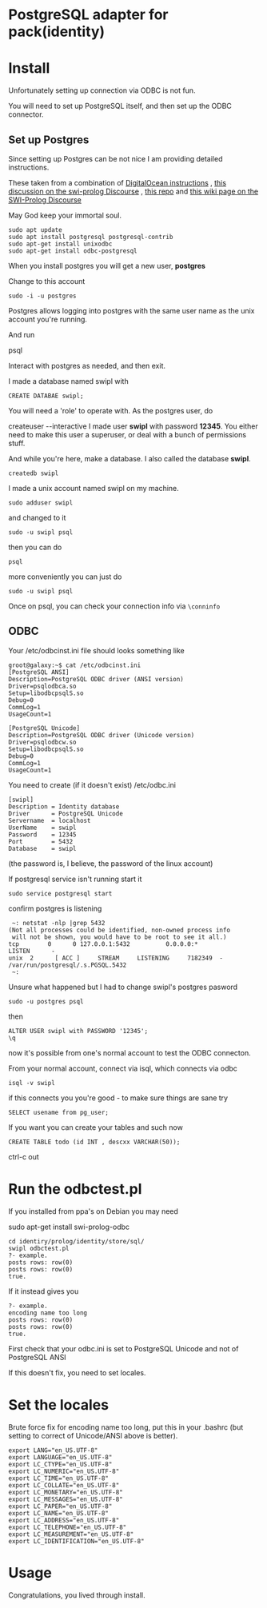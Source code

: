 # PostgreSQL  adapter for pack(identity)

# Install

Unfortunately setting up connection via ODBC is not fun.

You will need to set up PostgreSQL itself, and then set up the ODBC connector.

## Set up Postgres

Since setting up Postgres can be not nice I am providing detailed instructions.

These taken from a combination of [DigitalOcean instructions](https://www.digitalocean.com/community/tutorials/how-to-install-and-use-postgresql-on-ubuntu-18-04) , [this discussion on the swi-prolog Discourse](https://swi-prolog.discourse.group/t/wiki-discussion-swi-prolog-connecting-to-postgresql-via-odbc/2405/4) , [this repo](https://github.com/roblaing/swipl-webapp-howto/tree/master/unit3) and  [this wiki page on the SWI-Prolog Discourse](https://swi-prolog.discourse.group/t/swi-prolog-connecting-to-postgresql-via-odbc/2404)

May God keep your immortal soul.

    sudo apt update
    sudo apt install postgresql postgresql-contrib
    sudo apt-get install unixodbc
    sudo apt-get install odbc-postgresql

When you install postgres you will get a new user, **postgres**

Change to this account

    sudo -i -u postgres


Postgres allows logging into postgres with the same user name as the unix account you're running.


And run

   psql

Interact with postgres as needed, and then exit.

I made a database named swipl with

    CREATE DATABAE swipl;

You will need a 'role' to operate with. As the postgres user, do

createuser --interactive
I made user **swipl** with password **12345**.
You either need to make this user a superuser, or deal with a bunch of permissions stuff.

And while you're here, make a database. I also called the database **swipl**.

    createdb swipl

I made a unix account named swipl on my machine.

	sudo adduser swipl

and changed to it

	sudo -u swipl psql


then you can do 

	psql

more conveniently you can just do 

	sudo -u swipl psql

Once on psql, you can check your connection info via   `\conninfo`

## ODBC

Your  /etc/odbcinst.ini  file should looks something like

```
groot@galaxy:~$ cat /etc/odbcinst.ini
[PostgreSQL ANSI]
Description=PostgreSQL ODBC driver (ANSI version)
Driver=psqlodbca.so
Setup=libodbcpsqlS.so
Debug=0
CommLog=1
UsageCount=1

[PostgreSQL Unicode]
Description=PostgreSQL ODBC driver (Unicode version)
Driver=psqlodbcw.so
Setup=libodbcpsqlS.so
Debug=0
CommLog=1
UsageCount=1
```

You need to create (if it doesn't exist) /etc/odbc.ini

```
[swipl]
Description = Identity database
Driver      = PostgreSQL Unicode
Servername  = localhost
UserName    = swipl
Password    = 12345
Port        = 5432
Database    = swipl
```

(the password is, I believe, the password of the linux account)

If postgresql service isn't running start it

```
sudo service postgresql start
```


confirm postgres is listening

	 ~: netstat -nlp |grep 5432
	(Not all processes could be identified, non-owned process info
	 will not be shown, you would have to be root to see it all.)
	tcp        0      0 127.0.0.1:5432          0.0.0.0:*               LISTEN      -                   
	unix  2      [ ACC ]     STREAM     LISTENING     7182349  -                    /var/run/postgresql/.s.PGSQL.5432
	 ~: 

Unsure what happened but I had to change swipl's postgres pasword

	sudo -u postgres psql

then 

	ALTER USER swipl with PASSWORD '12345';
	\q

now it's possible from one's normal account to test the ODBC connecton.

From your normal account, connect via isql, which connects via odbc

	isql -v swipl

if this connects you you're good - to make sure things are sane try

	SELECT usename from pg_user;

If you want you can create your tables and such now

	CREATE TABLE todo (id INT , descxx VARCHAR(50));

 ctrl-c out

# Run the odbctest.pl

If you installed from ppa's on Debian you may need 

   sudo apt-get install swi-prolog-odbc 

	cd identiry/prolog/identity/store/sql/
	swipl odbctest.pl
	?- example.
	posts rows: row(0)
	posts rows: row(0)
	true.

If it instead gives you

	?- example.
	encoding name too long
	posts rows: row(0)
	posts rows: row(0)
	true.

First check that your odbc.ini is set to PostgreSQL Unicode
and not of PostgreSQL ANSI

If this doesn't fix, you need to set locales. 

# Set the locales

Brute force fix for encoding name too long, put this in your .bashrc
(but setting to correct of Unicode/ANSI above is better).

	export LANG="en_US.UTF-8"
	export LANGUAGE="en_US.UTF-8"
	export LC_CTYPE="en_US.UTF-8"
	export LC_NUMERIC="en_US.UTF-8"
	export LC_TIME="en_US.UTF-8"
	export LC_COLLATE="en_US.UTF-8"
	export LC_MONETARY="en_US.UTF-8"
	export LC_MESSAGES="en_US.UTF-8"
	export LC_PAPER="en_US.UTF-8"
	export LC_NAME="en_US.UTF-8"
	export LC_ADDRESS="en_US.UTF-8"
	export LC_TELEPHONE="en_US.UTF-8"
	export LC_MEASUREMENT="en_US.UTF-8"
	export LC_IDENTIFICATION="en_US.UTF-8"


# Usage

Congratulations, you lived through install.












